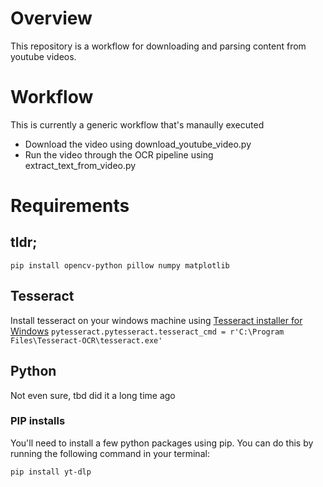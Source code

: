 # Overview
This repository is a workflow for downloading and parsing content from youtube videos.

# Workflow
This is currently a generic workflow that's manaully executed
 - Download the video using download_youtube_video.py
 - Run the video through the OCR pipeline using extract_text_from_video.py

# Requirements
## tldr;
```
pip install opencv-python pillow numpy matplotlib
```

## Tesseract
Install tesseract on your windows machine using [Tesseract installer for Windows](https://github.com/UB-Mannheim/tesseract/wiki)
`pytesseract.pytesseract.tesseract_cmd = r'C:\Program Files\Tesseract-OCR\tesseract.exe'`

## Python
Not even sure, tbd did it a long time ago
 
### PIP installs
You'll need to install a few python packages using pip. You can do this by running the following command in your terminal:
```bash
pip install yt-dlp
```


